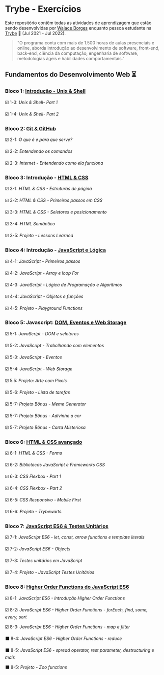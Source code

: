 # Trybe - Exercícios

Este repositório contêm todas as atividades de aprendizagem que estão sendo desenvolvidas por  [Walace Borges](https://www.linkedin.com/in/walace-borges-247611100/) enquanto pessoa estudante na [Trybe](https://www.betrybe.com/) :rocket: (Jul 2021 - Jul 2022).

>"O programa conta com mais de 1.500 horas de aulas presenciais e online, aborda introdução ao desenvolvimento de software, front-end, back-end, ciência da computação, engenharia de software, metodologias ágeis e habilidades comportamentais."

## Fundamentos do Desenvolvimento Web :hourglass_flowing_sand:


### Bloco 1: [Introdução - Unix & Shell](https://github.com/walaceborges/Trybe-Exercises/tree/main/01-fundamentos/bloco-01-unix-bash-e-shell-script)

:ballot_box_with_check: 1-3: _Unix & Shell- Part 1_

:ballot_box_with_check: 1-4: _Unix & Shell- Part 2_


### Bloco 2: [Git & GitHub](https://github.com/walaceborges/Trybe-Exercises/tree/main/01-fundamentos/bloco-02-git-github-e-internet)

:ballot_box_with_check: 2-1: _O que é e para que serve?_

:ballot_box_with_check: 2-2: _Entendendo os comandos_

:ballot_box_with_check: 2-3: _Internet - Entendendo como ela funciona_


### Bloco 3: Introdução - [HTML & CSS](https://github.com/walaceborges/Trybe-Exercises/tree/main/01-fundamentos/bloco-03-introducao-a-html-e-css)

:ballot_box_with_check: 3-1: _HTML & CSS - Estruturas de página_

:ballot_box_with_check: 3-2: _HTML & CSS - Primeiros passos em CSS_

:ballot_box_with_check: 3-3: _HTML & CSS - Seletores e posicionamento_

:ballot_box_with_check: 3-4: _HTML Semântico_

:ballot_box_with_check: 3-5: _Projeto - Lessons Learned_


### Bloco 4: Introdução - [JavaScript e Lógica](https://github.com/walaceborges/Trybe-Exercises/tree/main/01-fundamentos/bloco-04-introducao-a-javascript-e-logica-de-programacao)

:ballot_box_with_check: 4-1: _JavaScript - Primeiros passos_

:ballot_box_with_check: 4-2: _JavaScript - Array e loop For_

:ballot_box_with_check: 4-3: _JavaScript - Lógica de Programação e Algoritmos_

:ballot_box_with_check: 4-4: _JavaScript - Objetos e funções_

:ballot_box_with_check: 4-5: _Projeto - Playground Functions_


### Bloco 5: Javascript: [DOM, Eventos e Web Storage](https://github.com/walaceborges/Trybe-Exercises/tree/main/01-fundamentos/bloco-05-javascript-dom-eventos-e-web-storage)

:ballot_box_with_check: 5-1: _JavaScript - DOM e seletores_

:ballot_box_with_check: 5-2: _JavaScript - Trabalhando com elementos_

:ballot_box_with_check: 5-3: _JavaScript - Eventos_

:ballot_box_with_check:  5-4: _JavaScript - Web Storage_

:ballot_box_with_check: 5.5: _Projeto: Arte com Pixels_

:ballot_box_with_check: 5-6: _Projeto - Lista de tarefas_

:ballot_box_with_check: 5-7: _Projeto Bônus - Meme Generator_

:ballot_box_with_check: 5-7: _Projeto Bônus - Adivinhe a cor_

:ballot_box_with_check: 5-7: _Projeto Bônus - Carta Misteriosa_


### Bloco 6: [HTML & CSS avançado](https://github.com/walaceborges/Trybe-Exercises/main/exercicios/6.1/01-fundamentos/bloco-06-html-e-css-forms-flexbox-e-responsivo/dia-1-html-css-forms)

:ballot_box_with_check: 6-1: _HTML & CSS - Forms_

:ballot_box_with_check: 6-2: _Bibliotecas JavaScript e Frameworks CSS_

:ballot_box_with_check: 6-3: _CSS Flexbox - Part 1_

:ballot_box_with_check: 6-4: _CSS Flexbox - Part 2_

:ballot_box_with_check: 6-5: _CSS Responsivo - Mobile First_

:ballot_box_with_check: 6-6: _Projeto - Trybewarts_


### Bloco 7: [JavaScript ES6 & Testes Unitários](https://github.com/walaceborges/Trybe-Exercises/tree/main/01-fundamentos/bloco-07-introducao-a-javascript-es6-e-testes-unitarios/dia-1-javascript-es6-let-const-arrow-functions-e-template-literals)

:ballot_box_with_check: 7-1: _JavaScript ES6 - let, const, arrow functions e template literals_

:ballot_box_with_check: 7-2: _JavaScript ES6 - Objects_

:ballot_box_with_check: 7-3: _Testes unitários em JavaScript_

:ballot_box_with_check: 7-4: _Projeto - JavaScript Testes Unitários_


### Bloco 8: [Higher Order Functions do JavaScript ES6](https://github.com/walaceborges/Trybe-Exercises/tree/main/01-fundamentos/bloco-8-higher-order-functions-do-javascript-es6/dia-3-javascript-es6-higher-order-functions-map-e-filter)

:ballot_box_with_check: 8-1: _JavaScript ES6 - Introdução Higher Order Functions_

:ballot_box_with_check: 8-2: _JavaScript ES6 - Higher Order Functions - forEach, find, some, every, sort_

:ballot_box_with_check: 8-3: _JavaScript ES6 - Higher Order Functions - map e filter_

:black_large_square: 8-4: _JavaScript ES6 - Higher Order Functions - reduce_

:black_large_square: 8-5: _JavaScript ES6 - spread operator, rest parameter, destructuring e mais_

:black_large_square: 8-5: _Projeto - Zoo functions_

